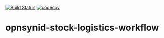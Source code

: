 [![Build Status](https://travis-ci.org/open-synergy/opnsynid-stock-logistics-workflow.svg?branch=8.0)](https://travis-ci.org/open-synergy/opnsynid-stock-logistics-workflow)
[![codecov](https://codecov.io/gh/open-synergy/opnsynid-stock-logistics-workflow/branch/8.0/graph/badge.svg)](https://codecov.io/gh/open-synergy/opnsynid-stock-logistics-workflow)

# opnsynid-stock-logistics-workflow